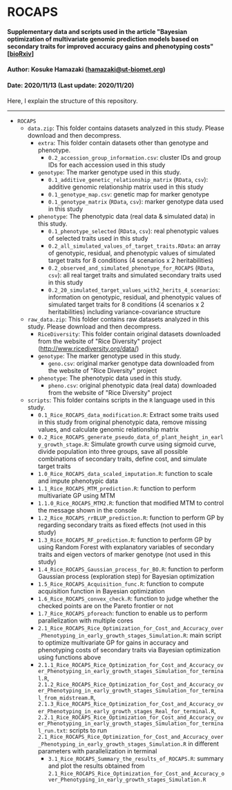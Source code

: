 # ROCAPS
#### Supplementary data and scripts used in the article "Bayesian optimization of multivariate genomic prediction models based on secondary traits for improved accuracy gains and phenotyping costs" [[bioRxiv](biorxiv.org/content/10.1101/2020.11.20.390963v1)]
#### Author: Kosuke Hamazaki (hamazaki@ut-biomet.org)
#### Date: 2020/11/13  (Last update: 2020/11/20)
Here, I explain the structure of this repository.

----------

- `ROCAPS`
	- `data.zip`: This folder contains datasets analyzed in this study. Please download and then decompress.
		- `extra`: This folder contain datasets other than genotype and phenotype.
			- `0.2_accession_group_information.csv`: cluster IDs and group IDs for each accession used in this study
		-  `genotype`: The marker genotype used in this study.
			-  `0.1_additive_genetic_relationship_matrix` (`RData`, `csv`): additive genomic relationship matrix used in this study
			-  `0.1_genotype_map.csv`: genetic map for marker genotype
			-  `0.1_genotype_matrix` (`RData`, `csv`): marker genotype data used in this study
		-  `phenotype`: The phenotypic data (real data & simulated data) in this study.
			-  `0.1_phenotype_selected` (`RData`, `csv`): real phenotypic values of selected traits used in this study
			-  `0.2_all_simulated_values_of_target_traits.RData`: an array of genotypic, residual, and phenotypic values of simulated target traits for 8 conditions (4 scenarios x 2 heritabilities)
			-  `0.2_observed_and_simulated_phenotype_for_ROCAPS` (`RData`, `csv`): all real target traits and simulated secondary traits used in this study
			-  `0.2_20_simulated_target_values_with2_herits_4_scenarios`: information on genotypic, residual, and phenotypic values of simulated target traits for 8 conditions (4 scenarios x 2 heritabilities) including variance-covariance structure
	- `raw_data.zip`: This folder contains raw datasets analyzed in this study. Please download and then decompress.
		- `RiceDiversity`: This folder contain original datasets downloaded from the website of "Rice Diversity" project (http://www.ricediversity.org/data/)
		-  `genotype`: The marker genotype used in this study.
			-  `geno.csv`: original marker genotype data downloaded from the website of "Rice Diversity" project
		-  `phenotype`: The phenotypic data used in this study.
			-  `pheno.csv`: original phenotypic data (real data) downloaded from the website of "Rice Diversity" project
	-  `scripts`: This folder contains scripts in the `R` language used in this study.
		-  `0.1_Rice_ROCAPS_data_modification.R`: Extract some traits used in this study from original phenotypic data, remove missing values, and calculate genomic relationship matrix
		-  `0.2_Rice_ROCAPS_generate_pseudo_data_of_plant_height_in_early_growth_stage.R`: Simulate growth curve using sigmoid curve, divide population into three groups, save all possible combinations of secondary traits, define cost, and simulate target traits 
		-  `1.0_Rice_ROCAPS_data_scaled_imputation.R`: function to scale and impute phenotypic data
		-  `1.1_Rice_ROCAPS_MTM_prediction.R`: function to perform multivariate GP using MTM
		-  `1.1.0_Rice_ROCAPS_MTM2.R`: function that modified MTM to control the message shown in the console
		-  `1.2_Rice_ROCAPS_rrBLUP_prediction.R`: function to perform GP by regarding secondary traits as fixed effects (not used in this study)
		-  `1.3_Rice_ROCAPS_RF_prediction.R`: function to perform GP by using Random Forest with explanatory variables of secondary traits and eigen vectors of marker genotype (not used in this study)
		-  `1.4_Rice_ROCAPS_Gaussian_process_for_BO.R`: function to perform Gaussian process (exploration step) for Bayesian optimization
		-  `1.5_Rice_ROCAPS_Acquisition_func.R`: function to compute acquisition function in Bayesian optimization
		-  `1.6_Rice_ROCAPS_convex_check.R`: function to judge whether the checked points are on the Pareto frontier or not
		-  `1.7_Rice_ROCAPS_pforeach`: function to enable us to perform parallelization with multiple cores
		-  `2.1_Rice_ROCAPS_Rice_Optimization_for_Cost_and_Accuracy_over_Phenotyping_in_early_growth_stages_Simulation.R`: main script to optimize multivariate GP for gains in accuracy and phenotyping costs of secondary traits via Bayesian optimization using functions above
		-  `2.1.1_Rice_ROCAPS_Rice_Optimization_for_Cost_and_Accuracy_over_Phenotyping_in_early_growth_stages_Simulation_for_terminal.R`, `2.1.2_Rice_ROCAPS_Rice_Optimization_for_Cost_and_Accuracy_over_Phenotyping_in_early_growth_stages_Simulation_for_terminal_from_midstream.R`, `2.1.3_Rice_ROCAPS_Rice_Optimization_for_Cost_and_Accuracy_over_Phenotyping_in_early_growth_stages_Real_for_terminal.R`, `2.2.1_Rice_ROCAPS_Rice_Optimization_for_Cost_and_Accuracy_over_Phenotyping_in_early_growth_stages_Simulation_for_terminal_run.txt`: scripts to run `2.1_Rice_ROCAPS_Rice_Optimization_for_Cost_and_Accuracy_over_Phenotyping_in_early_growth_stages_Simulation.R` in different parameters with parallelization in terminal
			-  `3.1_Rice_ROCAPS_Summary_the_results_of_ROCAPS.R`: summary and plot the results obtained from `2.1_Rice_ROCAPS_Rice_Optimization_for_Cost_and_Accuracy_over_Phenotyping_in_early_growth_stages_Simulation.R`

